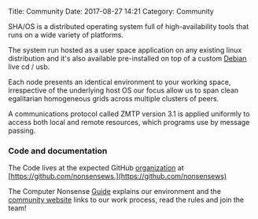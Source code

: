 Title: Community
Date: 2017-08-27 14:21
Category: Community

SHA/OS is a distributed operating system full of high-availability tools that runs on a wide variety of platforms.

The system run hosted as a user space application on any existing linux distribution and it's also available pre-installed on top of a custom [Debian](https://debian.org) live cd / usb.

Each node presents an identical environment to your working space, irrespective of the underlying host OS our focus allow us to span clean egalitarian homogeneous grids across multiple clusters of peers.

A communications protocol called ZMTP version 3.1 is applied uniformly to access both local and remote resources, which programs use by message passing.

### Code and documentation

The Code lives at the expected GitHub [organization](https://github.com/nonsensews) at [https://github.com/nonsensews.](https://github.com/nonsensews)

The Computer Nonsense [Guide](https://github.com/nonsensews/guide/wiki) explains our environment and the [community website](https://nonsense.ws) links to our work process, read the rules and join the team!
